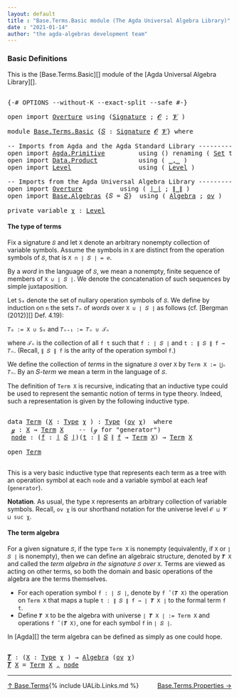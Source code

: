 ```yaml
---
layout: default
title : "Base.Terms.Basic module (The Agda Universal Algebra Library)"
date : "2021-01-14"
author: "the agda-algebras development team"
---
```


### <a id="basic-definitions">Basic Definitions</a>

This is the [Base.Terms.Basic][] module of the [Agda Universal Algebra Library][].

<pre class="Agda">

<a id="313" class="Symbol">{-#</a> <a id="317" class="Keyword">OPTIONS</a> <a id="325" class="Pragma">--without-K</a> <a id="337" class="Pragma">--exact-split</a> <a id="351" class="Pragma">--safe</a> <a id="358" class="Symbol">#-}</a>

<a id="363" class="Keyword">open</a> <a id="368" class="Keyword">import</a> <a id="375" href="Overture.html" class="Module">Overture</a> <a id="384" class="Keyword">using</a> <a id="390" class="Symbol">(</a><a id="391" href="Overture.Signatures.html#3264" class="Function">Signature</a> <a id="401" class="Symbol">;</a> <a id="403" href="Overture.Signatures.html#648" class="Generalizable">𝓞</a> <a id="405" class="Symbol">;</a> <a id="407" href="Overture.Signatures.html#650" class="Generalizable">𝓥</a> <a id="409" class="Symbol">)</a>

<a id="412" class="Keyword">module</a> <a id="419" href="Base.Terms.Basic.html" class="Module">Base.Terms.Basic</a> <a id="436" class="Symbol">{</a><a id="437" href="Base.Terms.Basic.html#437" class="Bound">𝑆</a> <a id="439" class="Symbol">:</a> <a id="441" href="Overture.Signatures.html#3264" class="Function">Signature</a> <a id="451" href="Overture.Signatures.html#648" class="Generalizable">𝓞</a> <a id="453" href="Overture.Signatures.html#650" class="Generalizable">𝓥</a><a id="454" class="Symbol">}</a> <a id="456" class="Keyword">where</a>

<a id="463" class="Comment">-- Imports from Agda and the Agda Standard Library ----------------</a>
<a id="531" class="Keyword">open</a> <a id="536" class="Keyword">import</a> <a id="543" href="Agda.Primitive.html" class="Module">Agda.Primitive</a>         <a id="566" class="Keyword">using</a> <a id="572" class="Symbol">()</a> <a id="575" class="Keyword">renaming</a> <a id="584" class="Symbol">(</a> <a id="586" href="Agda.Primitive.html#388" class="Primitive">Set</a> <a id="590" class="Symbol">to</a> <a id="593" class="Primitive">Type</a> <a id="598" class="Symbol">)</a>
<a id="600" class="Keyword">open</a> <a id="605" class="Keyword">import</a> <a id="612" href="Data.Product.html" class="Module">Data.Product</a>           <a id="635" class="Keyword">using</a> <a id="641" class="Symbol">(</a> <a id="643" href="Agda.Builtin.Sigma.html#235" class="InductiveConstructor Operator">_,_</a> <a id="647" class="Symbol">)</a>
<a id="649" class="Keyword">open</a> <a id="654" class="Keyword">import</a> <a id="661" href="Level.html" class="Module">Level</a>                  <a id="684" class="Keyword">using</a> <a id="690" class="Symbol">(</a> <a id="692" href="Agda.Primitive.html#742" class="Postulate">Level</a> <a id="698" class="Symbol">)</a>

<a id="701" class="Comment">-- Imports from the Agda Universal Algebra Library ----------------</a>
<a id="769" class="Keyword">open</a> <a id="774" class="Keyword">import</a> <a id="781" href="Overture.html" class="Module">Overture</a>          <a id="799" class="Keyword">using</a> <a id="805" class="Symbol">(</a> <a id="807" href="Overture.Basic.html#4325" class="Function Operator">∣_∣</a> <a id="811" class="Symbol">;</a> <a id="813" href="Overture.Basic.html#4363" class="Function Operator">∥_∥</a> <a id="817" class="Symbol">)</a>
<a id="819" class="Keyword">open</a> <a id="824" class="Keyword">import</a> <a id="831" href="Base.Algebras.html" class="Module">Base.Algebras</a> <a id="845" class="Symbol">{</a><a id="846" class="Argument">𝑆</a> <a id="848" class="Symbol">=</a> <a id="850" href="Base.Terms.Basic.html#437" class="Bound">𝑆</a><a id="851" class="Symbol">}</a>  <a id="854" class="Keyword">using</a> <a id="860" class="Symbol">(</a> <a id="862" href="Base.Algebras.Basic.html#2774" class="Function">Algebra</a> <a id="870" class="Symbol">;</a> <a id="872" href="Base.Algebras.Products.html#3097" class="Function">ov</a> <a id="875" class="Symbol">)</a>

<a id="878" class="Keyword">private</a> <a id="886" class="Keyword">variable</a> <a id="895" href="Base.Terms.Basic.html#895" class="Generalizable">χ</a> <a id="897" class="Symbol">:</a> <a id="899" href="Agda.Primitive.html#742" class="Postulate">Level</a>
</pre>

#### <a id="the-type-of-terms">The type of terms</a>

Fix a signature `𝑆` and let `X` denote an arbitrary nonempty collection of variable
symbols. Assume the symbols in `X` are distinct from the operation symbols of `𝑆`,
that is `X ∩ ∣ 𝑆 ∣ = ∅`.

By a *word* in the language of `𝑆`, we mean a nonempty, finite sequence of members
of `X ∪ ∣ 𝑆 ∣`. We denote the concatenation of such sequences by simple juxtaposition.

Let `S₀` denote the set of nullary operation symbols of `𝑆`. We define by induction
on `n` the sets `𝑇ₙ` of *words* over `X ∪ ∣ 𝑆 ∣` as follows
(cf. [Bergman (2012)][] Def. 4.19):

`𝑇₀ := X ∪ S₀` and `𝑇ₙ₊₁ := 𝑇ₙ ∪ 𝒯ₙ`

where `𝒯ₙ` is the collection of all `f t` such that `f : ∣ 𝑆 ∣` and `t : ∥ 𝑆 ∥ f → 𝑇ₙ`.
(Recall, `∥ 𝑆 ∥ f` is the arity of the operation symbol `f`.)

We define the collection of *terms* in the signature `𝑆` over `X` by `Term X := ⋃ₙ 𝑇ₙ`.
By an 𝑆-*term* we mean a term in the language of `𝑆`.

The definition of `Term X` is recursive, indicating that an inductive type could be used
to represent the semantic notion of terms in type theory. Indeed, such a representation
is given by the following inductive type.

<pre class="Agda">

<a id="2082" class="Keyword">data</a> <a id="Term"></a><a id="2087" href="Base.Terms.Basic.html#2087" class="Datatype">Term</a> <a id="2092" class="Symbol">(</a><a id="2093" href="Base.Terms.Basic.html#2093" class="Bound">X</a> <a id="2095" class="Symbol">:</a> <a id="2097" href="Base.Terms.Basic.html#593" class="Primitive">Type</a> <a id="2102" href="Base.Terms.Basic.html#895" class="Generalizable">χ</a> <a id="2104" class="Symbol">)</a> <a id="2106" class="Symbol">:</a> <a id="2108" href="Base.Terms.Basic.html#593" class="Primitive">Type</a> <a id="2113" class="Symbol">(</a><a id="2114" href="Base.Algebras.Products.html#3097" class="Function">ov</a> <a id="2117" href="Base.Terms.Basic.html#2102" class="Bound">χ</a><a id="2118" class="Symbol">)</a>  <a id="2121" class="Keyword">where</a>
 <a id="Term.ℊ"></a><a id="2128" href="Base.Terms.Basic.html#2128" class="InductiveConstructor">ℊ</a> <a id="2130" class="Symbol">:</a> <a id="2132" href="Base.Terms.Basic.html#2093" class="Bound">X</a> <a id="2134" class="Symbol">→</a> <a id="2136" href="Base.Terms.Basic.html#2087" class="Datatype">Term</a> <a id="2141" href="Base.Terms.Basic.html#2093" class="Bound">X</a>    <a id="2146" class="Comment">-- (ℊ for &quot;generator&quot;)</a>
 <a id="Term.node"></a><a id="2170" href="Base.Terms.Basic.html#2170" class="InductiveConstructor">node</a> <a id="2175" class="Symbol">:</a> <a id="2177" class="Symbol">(</a><a id="2178" href="Base.Terms.Basic.html#2178" class="Bound">f</a> <a id="2180" class="Symbol">:</a> <a id="2182" href="Overture.Basic.html#4325" class="Function Operator">∣</a> <a id="2184" href="Base.Terms.Basic.html#437" class="Bound">𝑆</a> <a id="2186" href="Overture.Basic.html#4325" class="Function Operator">∣</a><a id="2187" class="Symbol">)(</a><a id="2189" href="Base.Terms.Basic.html#2189" class="Bound">t</a> <a id="2191" class="Symbol">:</a> <a id="2193" href="Overture.Basic.html#4363" class="Function Operator">∥</a> <a id="2195" href="Base.Terms.Basic.html#437" class="Bound">𝑆</a> <a id="2197" href="Overture.Basic.html#4363" class="Function Operator">∥</a> <a id="2199" href="Base.Terms.Basic.html#2178" class="Bound">f</a> <a id="2201" class="Symbol">→</a> <a id="2203" href="Base.Terms.Basic.html#2087" class="Datatype">Term</a> <a id="2208" href="Base.Terms.Basic.html#2093" class="Bound">X</a><a id="2209" class="Symbol">)</a> <a id="2211" class="Symbol">→</a> <a id="2213" href="Base.Terms.Basic.html#2087" class="Datatype">Term</a> <a id="2218" href="Base.Terms.Basic.html#2093" class="Bound">X</a>

<a id="2221" class="Keyword">open</a> <a id="2226" href="Base.Terms.Basic.html#2087" class="Module">Term</a>

</pre>

This is a very basic inductive type that represents each term as a tree with an operation symbol at each `node` and a variable symbol at each leaf (`generator`).

**Notation**. As usual, the type `X` represents an arbitrary collection of variable symbols. Recall, `ov χ` is our shorthand notation for the universe level `𝓞 ⊔ 𝓥 ⊔ suc χ`.


#### <a id="the-term-algebra">The term algebra</a>

For a given signature `𝑆`, if the type `Term X` is nonempty (equivalently, if `X` or `∣ 𝑆 ∣` is nonempty), then we can define an algebraic structure, denoted by `𝑻 X` and called the *term algebra in the signature* `𝑆` *over* `X`.  Terms are viewed as acting on other terms, so both the domain and basic operations of the algebra are the terms themselves.


+ For each operation symbol `f : ∣ 𝑆 ∣`, denote by `f ̂ (𝑻 X)` the operation on `Term X` that maps a tuple `t : ∥ 𝑆 ∥ f → ∣ 𝑻 X ∣` to the formal term `f t`.
+ Define `𝑻 X` to be the algebra with universe `∣ 𝑻 X ∣ := Term X` and operations `f ̂ (𝑻 X)`, one for each symbol `f` in `∣ 𝑆 ∣`.

In [Agda][] the term algebra can be defined as simply as one could hope.

<pre class="Agda">

<a id="𝑻"></a><a id="3369" href="Base.Terms.Basic.html#3369" class="Function">𝑻</a> <a id="3371" class="Symbol">:</a> <a id="3373" class="Symbol">(</a><a id="3374" href="Base.Terms.Basic.html#3374" class="Bound">X</a> <a id="3376" class="Symbol">:</a> <a id="3378" href="Base.Terms.Basic.html#593" class="Primitive">Type</a> <a id="3383" href="Base.Terms.Basic.html#895" class="Generalizable">χ</a> <a id="3385" class="Symbol">)</a> <a id="3387" class="Symbol">→</a> <a id="3389" href="Base.Algebras.Basic.html#2774" class="Function">Algebra</a> <a id="3397" class="Symbol">(</a><a id="3398" href="Base.Algebras.Products.html#3097" class="Function">ov</a> <a id="3401" href="Base.Terms.Basic.html#895" class="Generalizable">χ</a><a id="3402" class="Symbol">)</a>
<a id="3404" href="Base.Terms.Basic.html#3369" class="Function">𝑻</a> <a id="3406" href="Base.Terms.Basic.html#3406" class="Bound">X</a> <a id="3408" class="Symbol">=</a> <a id="3410" href="Base.Terms.Basic.html#2087" class="Datatype">Term</a> <a id="3415" href="Base.Terms.Basic.html#3406" class="Bound">X</a> <a id="3417" href="Agda.Builtin.Sigma.html#235" class="InductiveConstructor Operator">,</a> <a id="3419" href="Base.Terms.Basic.html#2170" class="InductiveConstructor">node</a>
</pre>

------------------------------

<span style="float:left;">[↑ Base.Terms](Base.Terms.html)</span>
<span style="float:right;">[Base.Terms.Properties →](Base.Terms.Properties.html)</span>

{% include UALib.Links.md %}
